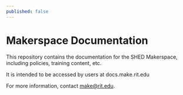 ```yaml
---
published: false
---
```


# Makerspace Documentation

This repository contains the documentation for the SHED Makerspace, including policies, training content, etc.

It is intended to be accessed by users at docs.make.rit.edu

For more information, contact make@rit.edu.
